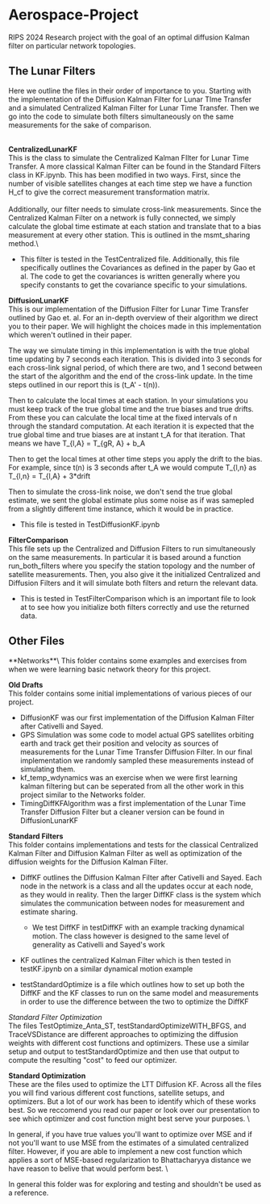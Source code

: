# Aerospace-Project
RIPS 2024 Research project with the goal of an optimal diffusion Kalman filter on particular network topologies.

<h2>The Lunar Filters</h2>
Here we outline the files in their order of importance to you. Starting with the implementation of the Diffusion Kalman Filter for Lunar TIme Transfer and a simulated Centralized Kalman Filter for Lunar Time Transfer. Then we go into the code to simulate both filters simultaneously on the same measurements for the sake of comparison.

\
**CentralizedLunarKF**\
This is the class to simulate the Centralized Kalman FIlter for Lunar Time Transfer. A more classical Kalman Filter can be found in the Standard Filters class in KF.ipynb. This has been modified in two ways. First, since the number of visible satellites changes at each time step we have a function H_cf to give the correct measurement transformation matrix.\
\
Additionally, our filter needs to simulate cross-link measurements. Since the Centralized Kalman Filter on a network is fully connected, we simply calculate the global time estimate at each station and translate that to a bias measurement at every other station. This is outlined in the msmt_sharing method.\

* This filter is tested in the TestCentralized file. Additionally, this file specifically outlines the Covariances as defined in the paper by Gao et al. The code to get the covariances is written generally where you specify constants to get the covariance specific to your simulations. 

**DiffusionLunarKF**\
This is our implementation of the Diffusion Filter for Lunar Time Transfer outlined by Gao et. al. For an in-depth overview of their algorithm we direct you to their paper. We will highlight the choices made in this implementation which weren't outlined in their paper. 

The way we simulate timing in this implementation is with the true global time updating by 7 seconds each iteration. This is divided into 3 seconds for each cross-link signal period, of which there are two, and 1 second between the start of the algorithm and the end of the cross-link update. In the time steps outlined in our report this is (t_A' - t(n)).

Then to calculate the local times at each station. In your simulations you must keep track of the true global time and the true biases and true drifts. From these you can calculate the local time at the fixed intervals of n through the standard computation. At each iteration it is expected that the true global time and true biases are at instant t_A for that iteration. That means we have T_{l,A} = T_{gR, A} + b_A 

Then to get the local times at other time steps you apply the drift to the bias. For example, since t(n) is 3 seconds after t_A we would compute T_{l,n} as T_{l,n} = T_{l,A} + 3*drift  

Then to simulate the cross-link noise, we don't send the true global estimate, we sent the global estimate plus some noise as if was samepled from a slightly different time instance, which it would be in practice.

* This file is tested in TestDiffusionKF.ipynb

**FilterComparison**\
This file sets up the Centralized and Diffusion Filters to run simultaneously on the same measurements. In particular it is based around a function run_both_filters where you specify the station topology and the number of satellite measurements. Then, you also give it the initialized Centralized and Diffusion Filters and it will simulate both filters and return the relevant data.
* This is tested in TestFilterComparison which is an important file to look at to see how you initialize both filters correctly and use the returned data.

<h2>Other Files</h2>
**Networks**\
This folder contains some examples and exercises from when we were learning basic network theory for this project.

**Old Drafts**\
This folder contains some initial implementations of various pieces of our project. 
* DiffusionKF was our first implementation of the Diffusion Kalman Filter after Cativelli and Sayed.
* GPS Simulation was some code to model actual GPS satellites orbiting earth and track get their position and velocity as sources of measurements for the Lunar Time Transfer Diffusion Filter. In our final implementation we randomly sampled these measurements instead of simulating them.
* kf_temp_wdynamics was an exercise when we were first learning kalman filtering but can be seperated from all the other work in this project similar to the Networks folder.
* TimingDiffKFAlgorithm was a first implementation of the Lunar Time Transfer Diffusion Filter but a cleaner version can be found in DiffusionLunarKF

**Standard Filters**\
This folder contains implementations and tests for the classical Centralized Kalman Filter and Diffusion Kalman Filter as well as optimization of the diffusion weights for the Diffusion Kalman Filter.
* DiffKF outlines the Diffusion Kalman Filter after Cativelli and Sayed. Each node in the network is a class and all the updates occur at each node, as they would in reality. Then the larger DiffKF class is the system which simulates the communication between nodes for measurement and estimate sharing.
    * We test DiffKF in testDiffKF with an example tracking dynamical motion. The class however is designed to the same level of generality as Cativelli and Sayed's work
* KF outlines the centralized Kalman Filter which is then tested in testKF.ipynb on a similar dynamical motion example

* testStandardOptimize is a file which outlines how to set up both the DiffKF and the KF classes to run on the same model and measurements in order to use the difference between the two to optimize the DiffKF

*Standard Filter Optimization*\
The files TestOptimize_Anta_ST, testStandardOptimizeWITH_BFGS, and TraceVSDistance are different approaches to optimizing the diffusion weights with different cost functions and optimizers. These use a similar setup and output to testStandardOptimize and then use that output to compute the resulting "cost" to feed our optimizer.

**Standard Optimization**\
These are the files used to optimize the LTT Diffusion KF. Across all the files you will find various different cost functions, satellite setups, and optimizers. But a lot of our work has been to identify which of these works best. So we reccomend you read our paper or look over our presentation to see which optimizer and cost function might best serve your purposes. \

In general, if you have true values you'll want to optimize over MSE and if not you'll want to use MSE from the estimates of a simulated centralized filter. However, if you are able to implement a new cost function which applies a sort of MSE-based regularization to Bhattacharyya distance we have reason to belive that would perform best. \

In general this folder was for exploring and testing and shouldn't be used as a reference.

